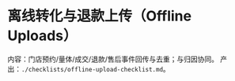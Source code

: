 # 离线转化与退款上传（Offline Uploads）

内容：门店预约/量体/成交/退款/售后事件回传与去重；与归因协同。
产出：`./checklists/offline-upload-checklist.md`。

